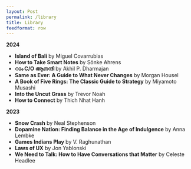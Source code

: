 ```yaml
---
layout: Post
permalink: /library
title: Library
feedformat: row
---
```



**2024**
- **Island of Bali** by Miguel Covarrubias
- **How to Take Smart Notes** by Sönke Ahrens
- **റാം C/O ആനന്ദി** by Akhil P. Dharmajan
- **Same as Ever: A Guide to What Never Changes** by Morgan Housel
- **A Book of Five Rings: The Classic Guide to Strategy** by Miyamoto Musashi
- **Into the Uncut Grass** by Trevor Noah 
- **How to Connect** by Thich Nhat Hanh

**2023**
- **Snow Crash** by Neal Stephenson
- **Dopamine Nation: Finding Balance in the Age of Indulgence** by Anna Lembke
- **Games Indians Play** by V. Raghunathan
- **Laws of UX** by Jon Yablonski
- **We Need to Talk: How to Have Conversations that Matter** by Celeste Headlee

